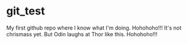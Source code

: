 # git_test
My first github repo where I know what I'm doing.
    Hohohoho!!! It's not chrismass yet. But Odin laughs at Thor like this. Hohohoho!!!